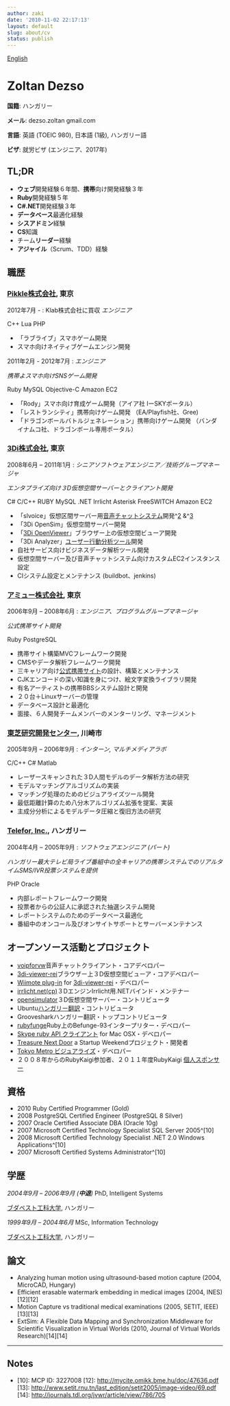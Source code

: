 ```yaml
---
author: zaki
date: '2010-11-02 22:17:13'
layout: default
slug: about/cv
status: publish
---
```

<div class="right"><a href="/about/cv/">English</a></div>

# Zoltan Dezso

**国籍**: ハンガリー

**メール**: dezso.zoltan gmail.com

**言語**: 英語 (TOEIC 980), 日本語 (1級), ハンガリー語

**ビザ**: 就労ビザ (エンジニア、2017年)

## TL;DR

  * **ウェブ**開発経験６年間、**携帯**向け開発経験３年
  * **Ruby**開発経験５年
  * **C#.NET**開発経験３年
  * **データベース**最適化経験
  * **シスアドミン**経験
  * **CS**知識
  * チーム**リーダー**経験
  * **アジャイル**（Scrum、TDD）経験

## 職歴

### **[Pikkle株式会社](http://pikkle.com)**, 東京
2012年7月 - : Klab株式会社に買収 _エンジニア_

  <span class="label label-important">C++</span>
  <span class="label label-important">Lua</span>
  <span class="label label-important">PHP</span>

  * 「ラブライブ」スマホゲーム開発
  * スマホ向けネイティブゲームエンジン開発　

2011年2月 - 2012年7月 : _エンジニア_

  _携帯よスマホ向けSNSゲーム開発_

  <span class="label label-important">Ruby</span>
  <span class="label label-important">MySQL</span>
  <span class="label label-important">Objective-C</span>
  <span class="label label-information">Amazon EC2</span>

  * 「Rody」スマホ向け育成ゲーム開発（アイア社 IーSKYポータル）
  * 「レストランシティ」携帯向けゲーム開発 （EA/Playfish社、Gree)
  * 「ドラゴンボールバトルジェネレーション」携帯向けゲーム開発 （バンダイナムコ社、ドラゴンボール専用ポータル）

### [**3Di株式会社**](http://3di.biz), 東京
2008年6月 – 2011年1月 : _シニアソフトウェアエンジニア／技術グループマネージャ_

  _エンタプライズ向け３D仮想空間サーバーとクライアント開発_

  <span class="label label-important">C#</span>
  <span class="label label-important">C/C++</span>
  <span class="label label-important">RUBY</span>
  <span class="label label-important">MySQL</span>
  <span class="label label-information">.NET</span>
  <span class="label label-information">Irrlicht</span>
  <span class="label label-information">Asterisk</span>
  <span class="label label-information">FreeSWITCH</span>
  <span class="label label-information">Amazon EC2</span>

  * 「slvoice」仮想区間サーバー用[音声チャットシステム][1]開発^[2][2] &^[3][3]
  * 「3Di OpenSim」仮想空間サーバー開発
  * 「[3Di OpenViewer][4]」ブラウザー上の仮想空間ビューア開発
  * 「3Di Analyzer」[ユーザー行動分析ツール][5]開発
  * 自社サービス向けビジネスデータ解析ツール開発
  * 仮想空間サーバー及び音声チャットシステム向けカスタムEC2インスタンス設定
  * CIシステム設定とメンテナンス (buildbot、jenkins)

### **[アミュー株式会社](http://www.amumobile.com)**, 東京
2006年9月 – 2008年6月 : _エンジニア、プログラムグループマネージャ_

  _公式携帯サイト開発_

  <span class="label label-important">Ruby</span>
  <span class="label label-important">PostgreSQL</span>

  * 携帯サイト構築MVCフレームワーク開発
  * CMSやデータ解析フレームワーク開発
  * 三キャリア向け[公式携帯サイト][6]の設計、構築とメンテナンス
  * CJKエンコードの深い知識を身につけ、絵文字変換ライブラリ開発
  * 有名アーティストの携帯BBSシステム設計と開発
  * ２０台＋Linuxサーバーの管理
  * データベース設計と最適化
  * 面接、６人開発チームメンバーのメンターリング、マネージメント

### **[東芝研究開発センター](http://www.toshiba.co.jp/rdc/)**, 川崎市
2005年9月 – 2006年9月 : _インターン, マルチメディアラボ_

  <span class="label label-important">C/C++</span>
  <span class="label label-important">C#</span>
  <span class="label label-information">Matlab</span>

  * レーザースキャンされた３D人間モデルのデータ解析方法の研究
  * モデルマッチングアルゴリズムの実装
  * マッチング処理のためのビジュアライズツール開発
  * 最低距離計算のため八分木アルゴリズム拡張を提案、実装
  * 主成分分析によるモデルデータ圧縮と復旧方法の研究

### **[Telefor, Inc.](http://www.telefor.hu)**, ハンガリー
2004年4月 – 2005年9月 : _ソフトウェアエンジニア (パート)_

_ハンガリー最大テレビ局ライブ番組中の全キャリアの携帯システムでのリアルタイムSMS/IVR投票システムを提供_

  <span class="label label-important">PHP</span>
  <span class="label label-important">Oracle</span>

  * 内部レポートフレームワーク開発
  * 投票者からの公証人に承認された抽選システム開発
  * レポートシステムのためのデータベース最適化
  * 番組中のオンコール及びオンサイトサポートとサーバーメンテナンス

## オープンソース活動とプロジェクト

  * [voipforvw](http://voipforvw.sourceforge.net)音声チャットクライアント・コアデベロパー
  * [3di-viewer-rei](http://github.com/3di/3di-viewer-rei)ブラウザー上３D仮想空間ビューア・コアデベロパー
  * [Wiimote plug-in](http://github.com/zaki/ReiWiiControllerPlugin) for [3di-viewer-rei][7]・デベロパー
  * [irrlicht.net(cp)][8]３DエンジンIrrlicht用.NETバインド・メンテナー
  * [opensimulator](http://opensimulator.org)３D仮想空間サーバー・コントリビュータ
  * Ubuntu[ハンガリー翻訳][9]・コントリビュータ
  * Groovesharkハンガリー翻訳・トップコントリビュータ
  * [rubyfunge](http://rubygems.org/gems/rubyfunge)Ruby上のBefunge-93インタープリター・デベロパー
  * [Skype ruby API クライアント](http://github.com/zaki/skypemac)  for Mac OSX・デベロパー
  * [Treasure Next Door](http://github.com/zaki/TND) a Startup Weekendプロジェクト・開発者
  * [Tokyo Metro ビジュアライズ](http://zaki.asia/metro)・デベロパー
  * ２００８年からのRubyKaigi参加者、２０１１年度RubyKaigi [個人スポンサー](http://rubykaigi.org/2011/en/sponsors_individual)

## 資格

  * 2010 Ruby Certified Programmer (Gold)
  * 2008 PostgreSQL Certified Engineer (PostgreSQL 8 Silver)
  * 2007 Oracle Certified Associate DBA (Oracle 10g)
  * 2007 Microsoft Certified Technology Specialist SQL Server 2005^[10]
  * 2008 Microsoft Certified Technology Specialist .NET 2.0 Windows Applications^[10]
  * 2007 Microsoft Certified Systems Administrator^[10]

## 学歴

_2004年9月 – 2006年9月 (**中退**)_ PhD, Intelligent Systems

[ブダペスト工科大学](http://www.bme.hu), ハンガリー

_1999年9月 – 2004年6月_ MSc, Information Technology

[ブダペスト工科大学](http://www.bme.hu), ハンガリー

## 論文

  * Analyzing human motion using ultrasound-based motion capture (2004, MicroCAD, Hungary)
  * Efficient erasable watermark embedding in medical images (2004, INES)[12][12]
  * Motion Capture vs traditional medical examinations (2005, SETIT, IEEE)[13][13]
  * ExtSim: A Flexible Data Mapping and Synchronization Middleware for Scientific Visualization in Virtual Worlds (2010, Journal of Virtual Worlds Research)[14][14]

-----
## Notes

[1]:   http://github.com/zaki/slvoice
[2]:   http://3di.biz/en/news/2009071501.html
[3]:   http://3di.biz/en/news/2010051001.html
[4]:   http://3di-rei.org
[5]:   http://www.ngigroup.com/jp/press/08100103.pdf
[6]:   http://zaki.asia/works/
[7]:   http://zaki.asia/2009/11/20/wii-controller-plugin-for-3di-rei/
[8]:   http://github.com/zaki/irrlicht.net
[9]:   https://translations.launchpad.net/~dezso-zoltan/+activity
* [10]:  MCP ID: 3227008
[12]:  http://mycite.omikk.bme.hu/doc/47636.pdf
[13]:  http://www.setit.rnu.tn/last_edition/setit2005/image-video/69.pdf
[14]:  http://journals.tdl.org/jvwr/article/view/786/705

